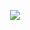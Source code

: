 <p align=center>
  <a href="https://solved.ac/gnlowing">
    <img src="http://mazassumnida.wtf/api/v2/generate_badge?boj=gnlowing"/>
  </a>
</p>
